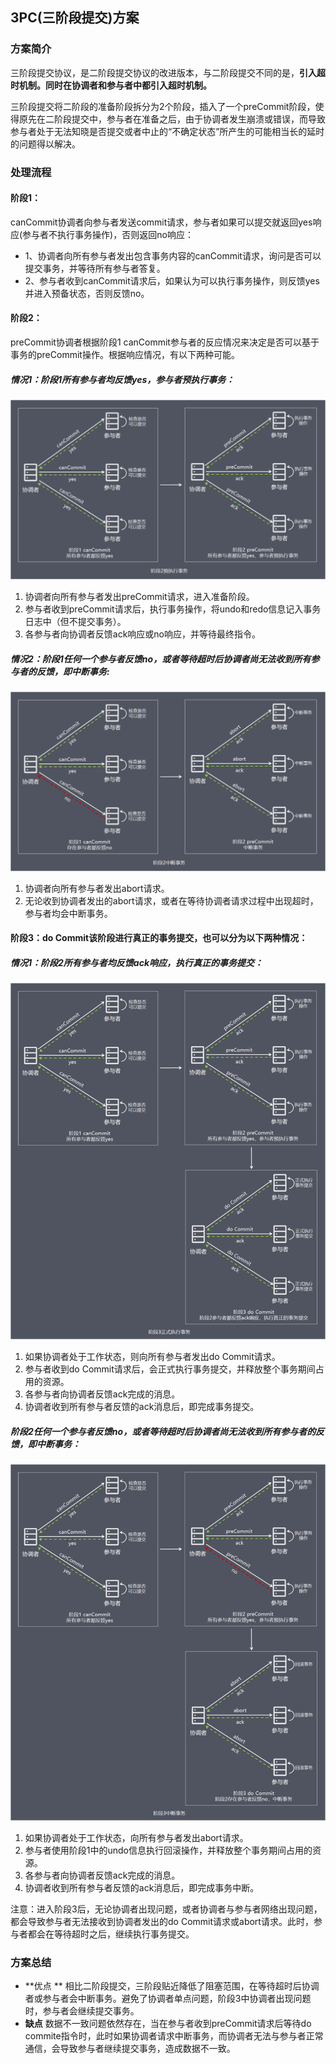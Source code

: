 ## 3PC(三阶段提交)方案

### 方案简介

三阶段提交协议，是二阶段提交协议的改进版本，与二阶段提交不同的是，**引入超时机制。同时在协调者和参与者中都引入超时机制。**

三阶段提交将二阶段的准备阶段拆分为2个阶段，插入了一个preCommit阶段，使得原先在二阶段提交中，参与者在准备之后，由于协调者发生崩溃或错误，而导致参与者处于无法知晓是否提交或者中止的“不确定状态”所产生的可能相当长的延时的问题得以解决。



### 处理流程

#### 阶段1：

canCommit协调者向参与者发送commit请求，参与者如果可以提交就返回yes响应(参与者不执行事务操作)，否则返回no响应：

- 1、协调者向所有参与者发出包含事务内容的canCommit请求，询问是否可以提交事务，并等待所有参与者答复。
- 2、参与者收到canCommit请求后，如果认为可以执行事务操作，则反馈yes并进入预备状态，否则反馈no。

#### 阶段2：

preCommit协调者根据阶段1 canCommit参与者的反应情况来决定是否可以基于事务的preCommit操作。根据响应情况，有以下两种可能。



##### 情况1：阶段1所有参与者均反馈yes，参与者预执行事务：

![3pc-1](./images/3pc-1.png)

1. 协调者向所有参与者发出preCommit请求，进入准备阶段。
2. 参与者收到preCommit请求后，执行事务操作，将undo和redo信息记入事务日志中（但不提交事务）。
3. 各参与者向协调者反馈ack响应或no响应，并等待最终指令。

##### 情况2：阶段1任何一个参与者反馈no，或者等待超时后协调者尚无法收到所有参与者的反馈，即中断事务:

![3pc-2](./images/3pc-2.png)

1. 协调者向所有参与者发出abort请求。
2. 无论收到协调者发出的abort请求，或者在等待协调者请求过程中出现超时，参与者均会中断事务。



#### 阶段3：do Commit该阶段进行真正的事务提交，也可以分为以下两种情况：

##### 情况1：阶段2所有参与者均反馈ack响应，执行真正的事务提交：

![3pc-3](./images/3pc-3.png)

1. 如果协调者处于工作状态，则向所有参与者发出do Commit请求。
2.  参与者收到do Commit请求后，会正式执行事务提交，并释放整个事务期间占用的资源。
3. 各参与者向协调者反馈ack完成的消息。
4. 协调者收到所有参与者反馈的ack消息后，即完成事务提交。

##### 阶段2任何一个参与者反馈no，或者等待超时后协调者尚无法收到所有参与者的反馈，即中断事务：

![3pc-4](./images/3pc-4.png)

1. 如果协调者处于工作状态，向所有参与者发出abort请求。
2. 参与者使用阶段1中的undo信息执行回滚操作，并释放整个事务期间占用的资源。
3. 各参与者向协调者反馈ack完成的消息。
4. 协调者收到所有参与者反馈的ack消息后，即完成事务中断。



注意：进入阶段3后，无论协调者出现问题，或者协调者与参与者网络出现问题，都会导致参与者无法接收到协调者发出的do Commit请求或abort请求。此时，参与者都会在等待超时之后，继续执行事务提交。



### 方案总结

- **优点 ** 相比二阶段提交，三阶段贴近降低了阻塞范围，在等待超时后协调者或参与者会中断事务。避免了协调者单点问题，阶段3中协调者出现问题时，参与者会继续提交事务。
- **缺点** 数据不一致问题依然存在，当在参与者收到preCommit请求后等待do commite指令时，此时如果协调者请求中断事务，而协调者无法与参与者正常通信，会导致参与者继续提交事务，造成数据不一致。

###  